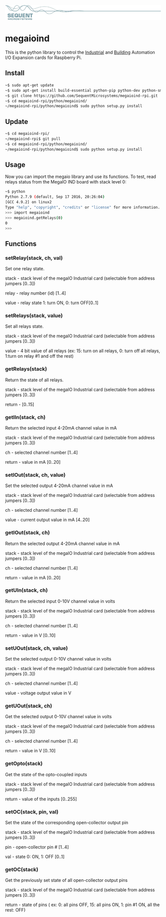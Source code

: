 
[![megaioind-rpi](res/sequent.jpg)](https://www.sequentmicrosystems.com/megaio-ind.html)

# megaioind

This is the python library to control the [Industrial](https://www.sequentmicrosystems.com/megaio-ind.html) and [Building](https://www.sequentmicrosystems.com/megaio-bas.html) Automation I/O Expansion cards for Raspberry Pi.

## Install

```bash
~$ sudo apt-get update
~$ sudo apt-get install build-essential python-pip python-dev python-smbus git
~$ git clone https://github.com/SequentMicrosystems/megaioind-rpi.git
~$ cd megaioind-rpi/python/megaioind/
~/megaioind-rpi/python/megaioind$ sudo python setup.py install
```
## Update

```bash
~$ cd megaioind-rpi/
~/megaioind-rpi$ git pull
~$ cd megaioind-rpi/python/megaioind/
~/megaioind-rpi/python/megaioind$ sudo python setup.py install
```

## Usage 

Now you can import the megaio library and use its functions. To test, read relays status from the MegaIO IND board with stack level 0:

```bash
~$ python
Python 2.7.9 (default, Sep 17 2016, 20:26:04)
[GCC 4.9.2] on linux2
Type "help", "copyright", "credits" or "license" for more information.
>>> import megaioind
>>> megaioind.getRelays(0)
0
>>>
```

## Functions
### setRelay(stack, ch, val)
Set one relay state.

stack - stack level of the megaIO Industrial card (selectable from address jumpers [0..3])

relay - relay number (id) [1..4]

value - relay state 1: turn ON, 0: turn OFF[0..1]


### setRelays(stack, value)
Set all relays state.

stack - stack level of the megaIO Industrial card (selectable from address jumpers [0..3])

value - 4 bit value of all relays (ex: 15: turn on all relays, 0: turn off all relays, 1:turn on relay #1 and off the rest)


### getRelays(stack)
Return the state of all relays.

stack - stack level of the megaIO Industrial card (selectable from address jumpers [0..3])

return - [0..15]


### getIIn(stack, ch)
Return the selected input 4-20mA channel value in mA

stack - stack level of the megaIO Industrial card (selectable from address jumpers [0..3])

ch - selected channel number [1..4]

return - value in mA [0..20]


### setIOut(stack, ch, value)
Set the selected output 4-20mA channel value in mA

stack - stack level of the megaIO Industrial card (selectable from address jumpers [0..3])

ch - selected channel number [1..4]

value - current output value in mA [4..20]


### getIOut(stack, ch)
Return the selected output 4-20mA channel value in mA

stack - stack level of the megaIO Industrial card (selectable from address jumpers [0..3])

ch - selected channel number [1..4]

return - value in mA [0..20]


### getUIn(stack, ch)
Return the selected input 0-10V channel value in volts

stack - stack level of the megaIO Industrial card (selectable from address jumpers [0..3])

ch - selected channel number [1..4]

return - value in V [0..10]


### setUOut(stack, ch, value)
Set the selected output 0-10V channel value in volts

stack - stack level of the megaIO Industrial card (selectable from address jumpers [0..3])

ch - selected channel number [1..4]

value - voltage output value in V


### getUOut(stack, ch)
Get the selected output 0-10V channel value in volts  

stack - stack level of the megaIO Industrial card (selectable from address jumpers [0..3])

ch - selected channel number [1..4]

return - value in V [0..10]


### getOpto(stack)
Get the state of the opto-coupled inputs

stack - stack level of the megaIO Industrial card (selectable from address jumpers [0..3])

return - value of the inputs [0..255]


### setOC(stack, pin, val)
Set the state of the corresponding open-collector output pin

stack - stack level of the megaIO Industrial card (selectable from address jumpers [0..3])

pin - open-collector pin # [1..4]

val - state 0: ON, 1: OFF [0..1]


### getOC(stack)
Get the previously set state of all open-collector output pins

stack - stack level of the megaIO Industrial card (selectable from address jumpers [0..3])

return - state of pins ( ex: 0: all pins OFF, 15: all pins ON, 1:  pin #1 ON, all the rest: OFF)
